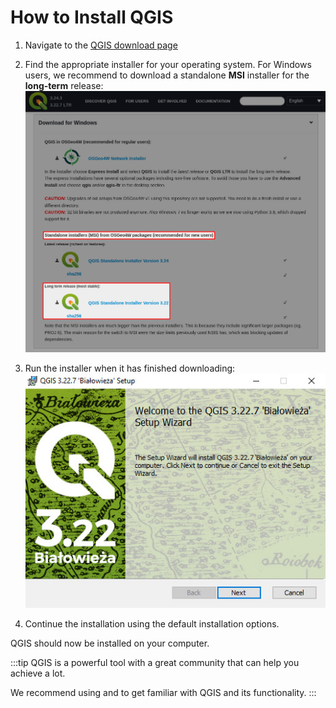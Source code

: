 # How to Install QGIS

1. Navigate to the [QGIS download page](https://qgis.org/en/site/forusers/download.html)
2. Find the appropriate installer for your operating system. For Windows users, we recommend to download a standalone **MSI** installer for the **long-term** release:
	![QGIS standalone installer download](./qgis-download.jpg "QGIS standalone installer download")

3. Run the installer when it has finished downloading:
	![QGIS installer Setup Wizard](./qgis-installer.jpg "QGIS installer Setup Wizard")

4. Continue the installation using the default installation options.

QGIS should now be installed on your computer.

:::tip
QGIS is a powerful tool with a great community that can help you achieve a lot.

We recommend using <QGISHelp ver="3.22" link="user_manual/index.html" text="QGIS User Guide" /> and <QGISHelp ver="3.22" link="training_manual/index.html" text="QGIS Training Manual" /> to get familiar with QGIS and its functionality.
:::
